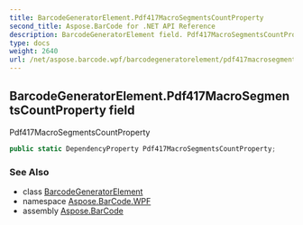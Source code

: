 ```yaml
---
title: BarcodeGeneratorElement.Pdf417MacroSegmentsCountProperty
second_title: Aspose.BarCode for .NET API Reference
description: BarcodeGeneratorElement field. Pdf417MacroSegmentsCountProperty
type: docs
weight: 2640
url: /net/aspose.barcode.wpf/barcodegeneratorelement/pdf417macrosegmentscountproperty/
---
```

## BarcodeGeneratorElement.Pdf417MacroSegmentsCountProperty field

Pdf417MacroSegmentsCountProperty

```csharp
public static DependencyProperty Pdf417MacroSegmentsCountProperty;
```

### See Also

* class [BarcodeGeneratorElement](../)
* namespace [Aspose.BarCode.WPF](../../barcodegeneratorelement/)
* assembly [Aspose.BarCode](../../../)



